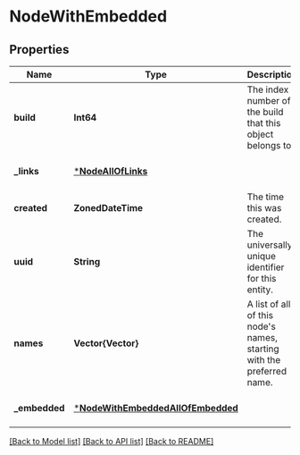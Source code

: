 # NodeWithEmbedded


## Properties
Name | Type | Description | Notes
------------ | ------------- | ------------- | -------------
**build** | **Int64** | The index number of the build that this object belongs to. | [default to nothing]
**_links** | [***NodeAllOfLinks**](NodeAllOfLinks.md) |  | [default to nothing]
**created** | **ZonedDateTime** | The time this was created. | [default to nothing]
**uuid** | **String** | The universally unique identifier for this entity. | [default to nothing]
**names** | **Vector{Vector}** | A list of all of this node&#39;s names, starting with the preferred name. | [default to nothing]
**_embedded** | [***NodeWithEmbeddedAllOfEmbedded**](NodeWithEmbeddedAllOfEmbedded.md) |  | [default to nothing]


[[Back to Model list]](../README.md#models) [[Back to API list]](../README.md#api-endpoints) [[Back to README]](../README.md)


